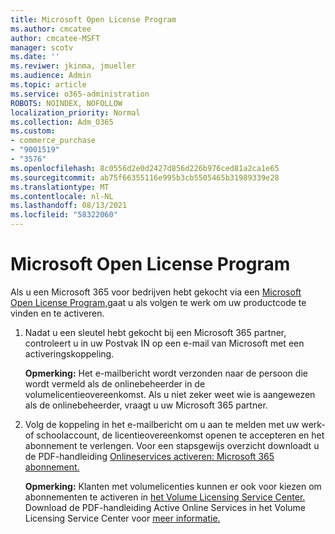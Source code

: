 ```yaml
---
title: Microsoft Open License Program
ms.author: cmcatee
author: cmcatee-MSFT
manager: scotv
ms.date: ''
ms.reviwer: jkinma, jmueller
ms.audience: Admin
ms.topic: article
ms.service: o365-administration
ROBOTS: NOINDEX, NOFOLLOW
localization_priority: Normal
ms.collection: Adm_O365
ms.custom:
- commerce_purchase
- "9001519"
- "3576"
ms.openlocfilehash: 8c0556d2e0d2427d856d226b976ced81a2ca1e65
ms.sourcegitcommit: ab75f66355116e995b3cb5505465b31989339e28
ms.translationtype: MT
ms.contentlocale: nl-NL
ms.lasthandoff: 08/13/2021
ms.locfileid: "58322060"
---
```

# <a name="microsoft-open-license-program"></a>Microsoft Open License Program

Als u een Microsoft 365 voor bedrijven hebt gekocht via een [Microsoft Open License Program,](https://go.microsoft.com/fwlink/p/?LinkID=613298)gaat u als volgen te werk om uw productcode te vinden en te activeren.

1. Nadat u een sleutel hebt gekocht bij een Microsoft 365 partner, controleert u in uw Postvak IN op een e-mail van Microsoft met een activeringskoppeling.

    **Opmerking:** Het e-mailbericht wordt verzonden naar de persoon die wordt vermeld als de onlinebeheerder in de volumelicentieovereenkomst. Als u niet zeker weet wie is aangewezen als de onlinebeheerder, vraagt u uw Microsoft 365 partner.
1. Volg de koppeling in het e-mailbericht om u aan te melden met uw werk- of schoolaccount, de licentieovereenkomst openen te accepteren en het abonnement te verlengen. Voor een stapsgewijs overzicht downloadt u de PDF-handleiding [Onlineservices activeren: Microsoft 365 abonnement.](https://go.microsoft.com/fwlink/p/?LinkId=618100)

    **Opmerking:** Klanten met volumelicenties kunnen er ook voor kiezen om abonnementen te activeren in [het Volume Licensing Service Center.](https://go.microsoft.com/fwlink/p/?LinkID=282016) Download de PDF-handleiding Active Online Services in het Volume Licensing Service Center voor [meer informatie.](https://go.microsoft.com/fwlink/p/?LinkId=618096)